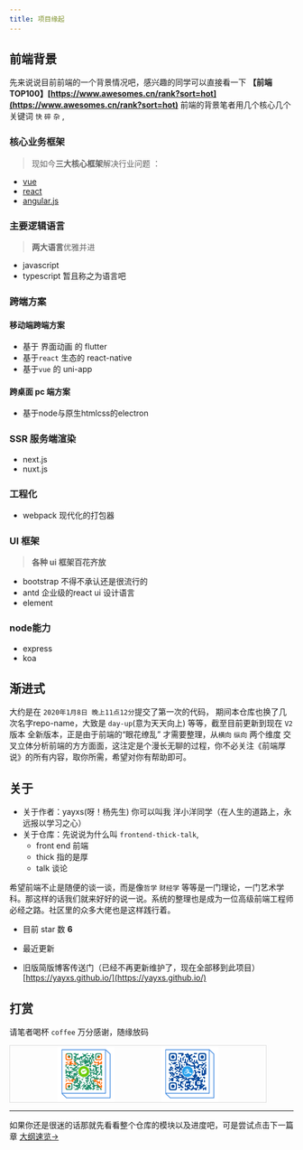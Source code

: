 ```yaml
---
title: 项目缘起
---
```


## 前端背景


先来说说目前前端的一个背景情况吧，感兴趣的同学可以直接看一下 **【前端TOP100】[https://www.awesomes.cn/rank?sort=hot](https://www.awesomes.cn/rank?sort=hot)**  前端的背景笔者用几个核心几个关键词 `快` `碎` `杂` ,

### 核心业务框架

>现如今**三大核心框架**解决行业问题 ：

- [vue](https://v3.vuejs.org/)
- [react](https://reactjs.org/)
- [angular.js](https://angular.io/)
### 主要逻辑语言

>**两大语言**优雅并进

- javascript
- typescript 暂且称之为语言吧

### 跨端方案

#### 移动端跨端方案

- 基于 界面动画 的 flutter
- 基于`react` 生态的 react-native
- 基于`vue` 的 uni-app

#### 跨桌面 pc 端方案

- 基于node与原生htmlcss的electron

### SSR 服务端渲染

 - next.js
 - nuxt.js
### 工程化

- webpack 现代化的打包器

### UI 框架

>**各种 ui 框架百花齐放**

- bootstrap 不得不承认还是很流行的
- antd 企业级的react ui 设计语言
- element
### node能力

 - express
 - koa
## 渐进式

大约是在 `2020年1月8日 晚上11点12分`提交了第一次的代码， 期间本仓库也换了几次名字repo-name，大致是 `day-up`(意为天天向上) 等等，截至目前更新到现在 `V2` 版本
全新版本，正是由于前端的“眼花缭乱” 才需要整理，从`横向` `纵向` 两个维度 交叉立体分析前端的方方面面，这注定是个漫长无聊的过程，你不必关注《前端厚说》的所有内容，取你所需，希望对你有帮助即可。

## 关于

- 关于作者：yayxs(呀！杨先生) 你可以叫我 洋小洋同学（在人生的道路上，永远报以学习之心）
- 关于仓库：先说说为什么叫 `frontend-thick-talk`,
    - front end 前端
    - thick 指的是厚
    - talk  谈论
  
希望前端不止是随便的谈一谈，而是像`哲学` `财经学` 等等是一门理论，一门艺术学科。那这样的话我们就来好好的说一说。系统的整理也是成为一位高级前端工程师必经之路。社区里的众多大佬也是这样践行着。

- 目前 star 数 **6** 
- 最近更新 <update />

- 旧版简版博客传送门（已经不再更新维护了，现在全部移到此项目） [https://yayxs.github.io/](https://yayxs.github.io/)
## 打赏

请笔者喝杯 `coffee` 万分感谢，随缘放码

<div style="width:90%;height:100px;border:1px solid #ddd;display:flex;justify-content: space-evenly;
"> 
    <img src="../../assets/images/weixin.png" alt="" style="height:100px">
    <img src="../../assets/images/zhifubao.png" alt="" style="height:100px">

</div>

<hr />

如果你还是很迷的话那就先看看整个仓库的模块以及进度吧，可是尝试点击下一篇章 [大纲速览->](./quick_start.md)
